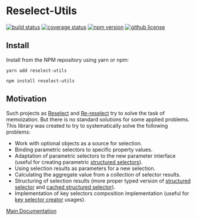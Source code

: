 # Reselect-Utils

[![build status](https://img.shields.io/travis/com/sgrishchenko/reselect-utils/master.svg?style=flat-square)](https://travis-ci.com/sgrishchenko/reselect-utils)
[![coverage status](https://img.shields.io/coveralls/sgrishchenko/reselect-utils/master.svg?style=flat-square)](https://coveralls.io/github/sgrishchenko/reselect-utils?branch=master)
[![npm version](https://img.shields.io/npm/v/reselect-utils.svg?style=flat-square)](https://www.npmjs.com/package/reselect-utils)
[![github license](https://img.shields.io/github/license/sgrishchenko/reselect-utils.svg?style=flat-square)](https://github.com/sgrishchenko/reselect-utils/blob/master/LICENSE)

## Install

Install from the NPM repository using yarn or npm:

```shell
yarn add reselect-utils
```

```shell
npm install reselect-utils
```

## Motivation

Such projects as [Reselect](https://github.com/reduxjs/reselect) and [Re-reselect](https://github.com/toomuchdesign/re-reselect) try to solve the task of memoization. But there is no standard solutions for some applied problems. This library was created to try to systematically solve the following problems:

- Work with optional objects as a source for selection.
- Binding parametric selectors to specific property values.
- Adaptation of parametric selectors to the new parameter interface (useful for creating parametric [structured selectors](https://github.com/reduxjs/reselect#createstructuredselectorinputselectors-selectorcreator--createselector)).
- Using selection results as parameters for a new selection.
- Calculating the aggregate value from a collection of selector results.
- Structuring of selection results (more proper typed version of [structured selector](https://github.com/reduxjs/reselect#createstructuredselectorinputselectors-selectorcreator--createselector) and [cached structured selector](https://github.com/toomuchdesign/re-reselect#createStructuredCachedSelector)).
- Implementation of key selectors composition implementation (useful for [key selector creator](https://github.com/toomuchdesign/re-reselect#keyselectorcreator) usages).

[Main Documentation](https://github.com/sgrishchenko/reselect-utils#documentation)

